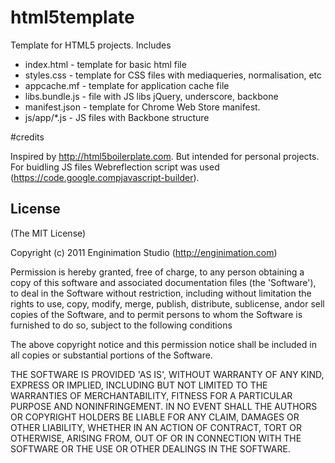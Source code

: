 # html5template
Template for HTML5 projects. Includes
 
 - index.html - template for basic html file
 - styles.css - template for CSS files with mediaqueries, normalisation, etc
 - appcache.mf - template for application cache file
 - libs.bundle.js - file with JS libs jQuery, underscore, backbone
 - manifest.json - template for Chrome Web Store manifest.
 - js/app/*.js - JS files with Backbone structure

#credits

Inspired by http://html5boilerplate.com. But intended for personal projects.
For buidling JS files Webreflection script was used (https://code.google.compjavascript-builder).

## License

(The MIT License)

Copyright (c) 2011 Enginimation Studio (http://enginimation.com)

Permission is hereby granted, free of charge, to any person obtaining a copy of this software and associated documentation files (the 'Software'), to deal in the Software without restriction, including without limitation the rights to use, copy, modify, merge, publish, distribute, sublicense, andor sell copies of the Software, and to permit persons to whom the Software is furnished to do so, subject to the following conditions

The above copyright notice and this permission notice shall be included in all copies or substantial portions of the Software.

THE SOFTWARE IS PROVIDED 'AS IS', WITHOUT WARRANTY OF ANY KIND, EXPRESS OR IMPLIED, INCLUDING BUT NOT LIMITED TO THE WARRANTIES OF MERCHANTABILITY, FITNESS FOR A PARTICULAR PURPOSE AND NONINFRINGEMENT. IN NO EVENT SHALL THE AUTHORS OR COPYRIGHT HOLDERS BE LIABLE FOR ANY CLAIM, DAMAGES OR OTHER LIABILITY, WHETHER IN AN ACTION OF CONTRACT, TORT OR OTHERWISE, ARISING FROM, OUT OF OR IN CONNECTION WITH THE SOFTWARE OR THE USE OR OTHER DEALINGS IN THE SOFTWARE.
